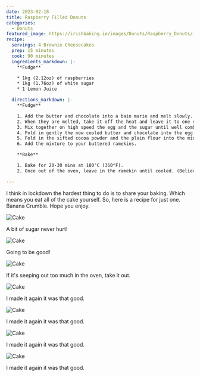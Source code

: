 ```yaml
---
date: 2023-02-18
title: Raspberry Filled Donuts
categories:
  - Donuts
featured_image: https://irishbaking.ie/images/Donuts/Raspberry_Donuts/Image_1.jpg
recipe:
  servings: 4 Brownie Cheesecakes
  prep: 15 minutes
  cook: 90 minutes
  ingredients_markdown: |-
    **Fudge**

    * 1kg (2.12oz) of raspberries
    * 1kg (1.76oz) of white sugar
    * 1 Lemon Juice

  directions_markdown: |-
    **Fudge**

    1. Add the butter and chocolate into a bain marie and melt slowly. 
    2. When they are melted, take it off the heat and leave it to one side.
    3. Mix together on high speed the egg and the sugar until well combined. 
    4. Fold in gently the now cooled butter and chocolate into the egg and sugar bowl.
    5. Fold in the sifted cocoa powder and the plain flour into the mix.
    6. Add the mixture to your buttered ramekins.

    **Bake**

    1. Bake for 20-30 mins at 180°C (360°F).
    2. Once out of the oven, leave in the ramekin until cooled. (Believe me... it will fall apart!)

---
```

I think in lockdown the hardest thing to do is to share your baking. Which means you eat all of the cake yourself. So, here is a recipe for just one. Banana Crumble. Hope you enjoy.

![Cake](https://irishbaking.ie/images//Donuts/Raspberry_Donuts/Image_2.jpg)

A bit of sugar never hurt!

![Cake](https://irishbaking.ie/images//Donuts/Raspberry_Donuts/Image_3.jpg)

Going to be good!

![Cake](https://irishbaking.ie/images//Donuts/Raspberry_Donuts/Image_4.jpg)

If it's seeping out too much in the oven, take it out.

![Cake](https://irishbaking.ie/images//Donuts/Raspberry_Donuts/Image_5.jpg)

I made it again it was that good.

![Cake](https://irishbaking.ie/images//Donuts/Raspberry_Donuts/Image_6.jpg)

I made it again it was that good.

![Cake](https://irishbaking.ie/images//Donuts/Raspberry_Donuts/Image_7.jpg)

I made it again it was that good.

![Cake](https://irishbaking.ie/images//Donuts/Raspberry_Donuts/Image_8.jpg)

I made it again it was that good.
